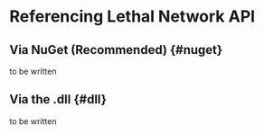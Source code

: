 ﻿---
prev: false
next: false
description: How to reference and use LethalNetworkAPI.
---

# Referencing Lethal Network API

## Via NuGet (Recommended) {#nuget}

to be written

## Via the .dll {#dll}

to be written